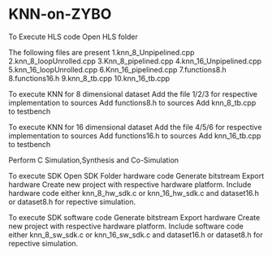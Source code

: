 # KNN-on-ZYBO
To Execute HLS code 
Open HLS folder

The following files are present
1.knn_8_Unpipelined.cpp
2.knn_8_loopUnrolled.cpp
3.Knn_8_pipelined.cpp
4.knn_16_Unpipelined.cpp
5.knn_16_loopUnrolled.cpp
6.Knn_16_pipelined.cpp
7.functions8.h
8.functions16.h
9.knn_8_tb.cpp
10.knn_16_tb.cpp

To execute KNN for 8 dimensional dataset
Add the file 1/2/3 for respective implementation to sources
Add functions8.h to sources
Add knn_8_tb.cpp to testbench

To execute KNN for 16 dimensional dataset
Add the file 4/5/6 for respective implementation to sources
Add functions16.h to sources
Add knn_16_tb.cpp to testbench
 
Perform C Simulation,Synthesis and Co-Simulation

To execute SDK 
Open SDK Folder
hardware code
Generate bitstream
Export hardware
Create new project with respective hardware platform.
Include hardware code either knn_8_hw_sdk.c or knn_16_hw_sdk.c and dataset16.h or dataset8.h for repective simulation.

To execute SDK software code 
Generate bitstream
Export hardware
Create new project with respective hardware platform.
Include software code either knn_8_sw_sdk.c or knn_16_sw_sdk.c and dataset16.h or dataset8.h for repective simulation.




